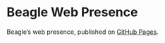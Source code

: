 # Beagle Web Presence

Beagle’s web presence, published on [GitHub Pages](https://RomanLangrehr.github.io/Beagle/branches/uml-whitespace).